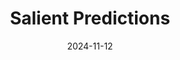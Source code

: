 ---  
layout: startup_page  
title: "Salient Predictions"  
id: "salientpredictions.com"  
permalink: "/salientpredictionssalientpredictions.com11122024/"  
website: "https://www.salientpredictions.com/"  
funding_round: "Grant"  
funding_amount: ""  
investors: "National Oceanic and Atmospheric Administration (NOAA), U.S. National Science Foundation (NSF)"  
about: "Salient Predictions provides subseasonal-to-seasonal (S2S) weather forecasting and insights. They use machine learning and ocean variables to improve forecast accuracy for water availability and extreme temperatures, helping businesses and governments make better decisions in the face of climate change."  
markets: "Climate Tech, Meteorology, AI, Software"  
hq: "Cambridge, Massachusetts, United States"  
founded_year: "2019"  
linkedin: "https://www.linkedin.com/company/salient-weather/"  
twitter: "https://twitter.com/salientpredict"  
instagram: ""  
facebook: ""  
crunchbase: "https://www.crunchbase.com/organization/salient-predictions"  
pitchbook: ""  

date_display: "12-Nov-2024"  
date: "2024-11-12"

# SEO Optimization  
meta_title: "Salient Predictions - Grant"  
meta_description: "Salient Predictions, Salient Predictions provides subseasonal-to-seasonal (S2S) weather forecasting and insights. They use machine learning and ocean variables to improve ..."  
meta_keywords: "Salient Predictions, Climate Tech, Meteorology, AI, Software, Grant funding"  
canonical_url: "https://startup.projectstartups.com/salientpredictionssalientpredictions.com11122024/"  
---
